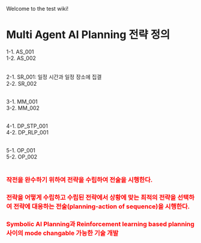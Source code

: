 Welcome to the test wiki!
# Multi Agent AI Planning 전략 정의 

1-1. AS_001 <br>
1-2. AS_002 <br> <br>

2-1. SR_001: 일정 시간과 일정 장소에 집결 <br>
2-2. SR_002 <br> <br>

3-1. MM_001 <br>
3-2. MM_002 <br> <br>

4-1. DP_STP_001 <br>
4-2. DP_RLP_001 <br> <br>

5-1. OP_001 <br>
5-2. OP_002 <br> <br>


### **<p style="color:red;"> 작전을 완수하기 위하여 전략을 수립하여 전술을 시행한다.**    
### **<p style="color:red;"> 전략을 어떻게 수립하고 수립된 전략에서 상황에 맞는 최적의 전략을 선택하여 전략에 대응하는 전술(planning-action of sequence)을 시행한다.**
### **<p style="color:red;"> Symbolic AI Planning과 Reinforcement learning based planning 사이의 mode changable 가능한 기술 개발**
